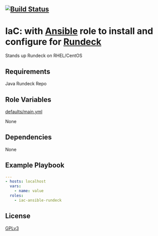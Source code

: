 [![Build Status](https://travis-ci.org/wluisaraujo/iac-ansible-rundeck.svg?branch=master)](https://travis-ci.org/wluisaraujo/iac-ansible-rundeck)
---

IaC: with [Ansible](https://www.ansible) role to install and configure for [Rundeck](http://rundeck.org/)
================

Stands up Rundeck on RHEL/CentOS

Requirements
------------

 Java
 Rundeck Repo


Role Variables
--------------

[defaults/main.yml](defaults/main.yml)

None

Dependencies
------------

None

Example Playbook
----------------
```yaml
---
- hosts: localhost
  vars:
    - name: value
  roles:
    - iac-ansible-rundeck
```

License
-------

[GPLv3](https://www.gnu.org/licenses/gpl-3.0.pt-br.html)